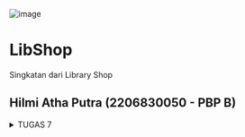 ![image](https://github.com/hilmiatha/libshop-mobile/assets/108039453/e4b68e4d-d1bb-4501-8d65-94daa8131d1e)
# LibShop
Singkatan dari Library Shop
## Hilmi Atha Putra (2206830050 - PBP B)

<details>
<summary> TUGAS 7 </summary>

### Pertanyaan
1. Apa perbedaan utama antara stateless dan stateful widget dalam konteks pengembangan aplikasi Flutter?
2. Sebutkan seluruh widget yang kamu gunakan untuk menyelesaikan tugas ini dan jelaskan fungsinya masing-masing.
3. Jelaskan bagaimana cara kamu mengimplementasikan checklist di atas secara step-by-step (bukan hanya sekadar mengikuti tutorial)

### Jawaban
1. Stateless widget dalam Flutter adalah elemen dasar UI yang tidak memerlukan state yang dapat berubah. Widget ini tidak dapat berubah secara dinamis—mereka diinisialisasi dengan data tertentu dan mereka menampilkan UI berdasarkan data tersebut. Setiap kali informasi yang mereka tampilkan perlu diperbarui, Flutter akan menghancurkan widget lama dan menggantinya dengan yang baru yang menggunakan data terbaru. Ini membuat stateless widget menjadi pilihan yang tepat untuk bagian UI yang bersifat statis dan tidak memerlukan interaksi atau perubahan setelah widget tersebut dibuat, seperti ikon, teks, dan tombol yang tidak berubah saat diinteraksi pengguna.

    Di sisi lain, stateful widget sangat penting ketika aspek UI perlu mempertahankan state atau berubah sebagai tanggapan terhadap interaksi pengguna atau data yang berubah dari waktu ke waktu. Sebuah stateful widget memiliki siklus hidup yang memungkinkan pembuatan state saat widget dibuat dan memungkinkan perubahan pada state tersebut sepanjang waktu hidupnya. Ini dilakukan melalui metode setState() yang memberi tahu Flutter bahwa state telah berubah dan UI harus diperbarui untuk mencerminkan perubahan tersebut. Contoh penggunaan stateful widget termasuk form yang interaktif, slider, atau apapun yang memerlukan dialog atau input dari pengguna yang dapat berubah selama widget tersebut ditampilkan.

2. Terdapat 2 file .dart yang dibuat
    * main.dart
        
        Dalam main.dart, aplikasi Flutter dibentuk menggunakan `MaterialApp` sebagai pondasi utama, yang mengatur tema dan navigasi global aplikasi. `ThemeData` diterapkan untuk menyediakan tema yang konsisten melalui aplikasi, di mana `ColorScheme.fromSeed` digunakan untuk menghasilkan skema warna berdasarkan warna benih yang diberikan, yaitu Colors.indigo dalam kasus ini, menciptakan tampilan yang seragam dan menyenangkan secara visual. `AppBarTheme` secara khusus mengkonfigurasi tampilan dari AppBar di seluruh aplikasi, menetapkan background color menjadi indigo yang sama dengan tema. Widget MyApp menggambarkan inti dari aplikasi yang mengarah ke MyHomePage sebagai halaman utama yang akan ditampilkan kepada pengguna ketika aplikasi dibuka.
    * home.dart

        File menu.dart mendefinisikan MyHomePage, sebuah widget stateless yang berfungsi sebagai halaman utama dari aplikasi, menggunakan `Scaffold` untuk memberikan kerangka dasar dengan `AppBar` dan area konten yang dapat discroll dengan `SingleChildScrollView`. Di dalam Scaffold, `GridView.count` digunakan untuk menciptakan layout grid yang menampung elemen-elemen seperti ShopCard, yang merupakan representasi visual dari ShopItem dengan judul dan ikon. Setiap ShopCard adalah widget yang interaktif, dibungkus dalam `Material` dan `InkWell` untuk memberikan efek visual dan feedback sentuhan dengan menampilkan `SnackBar` ketika diklik. Widget `Column` dan `Padding` berperan dalam menyusun dan memberikan ruang antar elemen, sementara `Container`, `Center`, `Icon`, dan `Text` digunakan untuk menampilkan informasi dan ikonografi yang relevan dengan cara yang estetis dan fokus pada pengguna.

3. Checklist

* Membuat sebuah program Flutter baru dengan tema inventory seperti tugas-tugas sebelumnya.
    1. Melakukan instalasi flutter dan android studio
    2. Membuat project baru dengan nama libshop
* Membuat tiga tombol sederhana dengan ikon dan teks dan memunculkan snackbar
    1. Buat file dart baru dengan nama `menu.dart` pada folder `lib`
    2. Di awal file `menu.dart`, tambahkan `import 'package:flutter/material.dart';` untuk mengimpor paket Material Design yang menyediakan sebagian besar widget yang digunakan dalam aplikasi Flutter.
    3. Pindahkan kelas `MyHomePage` dari `main.dart` ke file `menu.dart` ini. Kelas ini akan bertanggung jawab untuk tampilan utama aplikasi. Hapus kelas `_MyHomePageState` karena kita akan membuat widget yang tidak memiliki state (stateless).

    ```
    import 'package:flutter/material.dart';

    class MyHomePage extends StatelessWidget {
        MyHomePage({Key? key}) : super(key: key);


        @override
        Widget build(BuildContext context) {
            ...
            return Scaffold(
            ...
        ...
    ```
    
    4. Buat kelas `ShopItem` dan `ShopCard` untuk membuat tombol dan snackbar yang dibutuhkan

    ```
    class ShopItem { //CLASS SHOPITEM
        final String name;
        final IconData icon;

        ShopItem(this.name, this.icon);
        }

    class ShopCard extends StatelessWidget {  //CLASS SHOPCARD
        final ShopItem item;

        const ShopCard(this.item, {super.key}); // Constructor

        @override
        Widget build(BuildContext context) {
            return Material(
            color: Colors.indigo,
            child: InkWell(
                // Area responsive terhadap sentuhan
                onTap: () {
                // Memunculkan SnackBar ketika diklik
                ScaffoldMessenger.of(context)
                    ..hideCurrentSnackBar()
                    ..showSnackBar(SnackBar(
                        content: Text("Kamu telah menekan tombol ${item.name}!")));
                },
                child: Container(
                // Container untuk menyimpan Icon dan Text
                padding: const EdgeInsets.all(8),
                child: Center(
                    child: Column(
                    mainAxisAlignment: MainAxisAlignment.center,
                    children: [
                        Icon(
                        item.icon,
                        color: Colors.white,
                        size: 30.0,
                        ),
                        const Padding(padding: EdgeInsets.all(3)),
                        Text(
                        item.name,
                        textAlign: TextAlign.center,
                        style: const TextStyle(color: Colors.white),
                        ),
                    ],
                    ),
                ),
                ),
            ),
            );
        }
        
    }
    ```

    5. Modifikasi `MyHomePage` untuk menampilkan tiga tombol yang dibutuhkan

        ```
        class MyHomePage extends StatelessWidget {
            MyHomePage({Key? key}) : super(key: key);
            final List<ShopItem> items = [
                ShopItem("Lihat Item", Icons.checklist),
                ShopItem("Tambah Item", Icons.add_shopping_cart),
                ShopItem("Logout", Icons.logout),
            ];

            @override
            Widget build(BuildContext context) {
                // This method is rerun every time setState is called, for instance as done
                // by the _incrementCounter method above.
                //
                // The Flutter framework has been optimized to make rerunning build methods
                // fast, so that you can just rebuild anything that needs updating rather
                // than having to individually change instances of widgets.
                return Scaffold(
                appBar: AppBar(
                    title: const Text(
                    'Libshop',
                    ),
                ),
                body: SingleChildScrollView(
                    // Widget wrapper yang dapat discroll
                    child: Padding(
                    padding: const EdgeInsets.all(10.0), // Set padding dari halaman
                    child: Column(
                        // Widget untuk menampilkan children secara vertikal
                        children: <Widget>[
                        const Padding(
                            padding: EdgeInsets.only(top: 10.0, bottom: 10.0),
                            // Widget Text untuk menampilkan tulisan dengan alignment center dan style yang sesuai
                            child: Text(
                            'Library Shop', // Text yang menandakan toko
                            textAlign: TextAlign.center,
                            style: TextStyle(
                                fontSize: 30,
                                fontWeight: FontWeight.bold,
                            ),
                            ),
                        ),
                        // Grid layout
                        GridView.count(
                            // Container pada card kita.
                            primary: true,
                            padding: const EdgeInsets.all(20),
                            crossAxisSpacing: 10,
                            mainAxisSpacing: 10,
                            crossAxisCount: 3,
                            shrinkWrap: true,
                            children: items.map((ShopItem item) {
                            // Iterasi untuk setiap item
                            return ShopCard(item);
                            }).toList(),
                        ),
                        ],
                    ),
                    ),
                ),
                );
            }
            }
        ```

  










</details>
